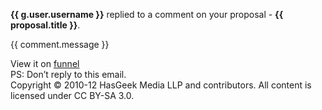 **{{ g.user.username }}** replied to a comment on your proposal -  **{{ proposal.title
}}**.

{{ comment.message }}

View it on [funnel]({{link}})  
 PS: Don’t reply to this email.   
 Copyright © 2010-12 HasGeek Media LLP and contributors. All content is
licensed under CC BY-SA 3.0.
